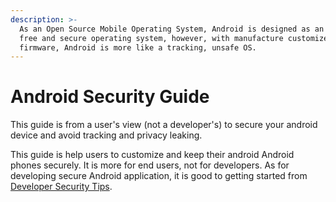 ```yaml
---
description: >-
  As an Open Source Mobile Operating System, Android is designed as an open,
  free and secure operating system, however, with manufacture customized
  firmware, Android is more like a tracking, unsafe OS.
---
```


# Android Security Guide

This guide is from a user's view \(not a developer's\) to secure your android device and avoid tracking and privacy leaking.

This guide is help users to customize and keep their android Android phones securely. It is more for end users, not for developers. As for developing secure Android application, it is good to getting started from [Developer Security Tips](https://developer.android.com/training/articles/security-tips).

